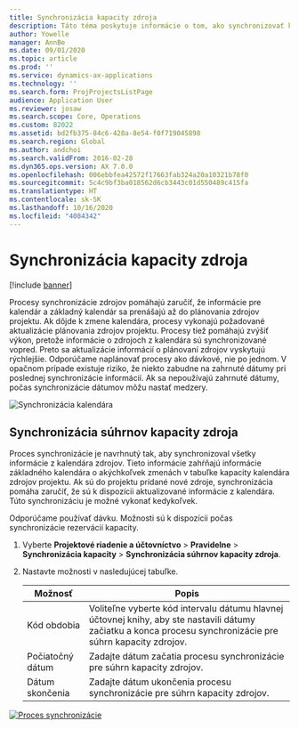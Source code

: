 ```yaml
---
title: Synchronizácia kapacity zdroja
description: Táto téma poskytuje informácie o tom, ako synchronizovať kapacitu zdroja v rámci kalendárov a projektov.
author: Yowelle
manager: AnnBe
ms.date: 09/01/2020
ms.topic: article
ms.prod: ''
ms.service: dynamics-ax-applications
ms.technology: ''
ms.search.form: ProjProjectsListPage
audience: Application User
ms.reviewer: josaw
ms.search.scope: Core, Operations
ms.custom: 82022
ms.assetid: bd2fb375-84c6-428a-8e54-f0f719045898
ms.search.region: Global
ms.author: andchoi
ms.search.validFrom: 2016-02-28
ms.dyn365.ops.version: AX 7.0.0
ms.openlocfilehash: 006ebbfea42572f17663fab324a20a10321b78f0
ms.sourcegitcommit: 5c4c9bf3ba018562d6cb3443c01d550489c415fa
ms.translationtype: HT
ms.contentlocale: sk-SK
ms.lasthandoff: 10/16/2020
ms.locfileid: "4084342"
---
```

# <a name="synchronize-resource-capacity"></a>Synchronizácia kapacity zdroja

[!include [banner](../includes/banner.md)]

Procesy synchronizácie zdrojov pomáhajú zaručiť, že informácie pre kalendár a základný kalendár sa prenášajú až do plánovania zdrojov projektu. Ak dôjde k zmene kalendára, procesy vykonajú požadované aktualizácie plánovania zdrojov projektu. Procesy tiež pomáhajú zvýšiť výkon, pretože informácie o zdrojoch z kalendára sú synchronizované vopred. Preto sa aktualizácie informácií o plánovaní zdrojov vyskytujú rýchlejšie. Odporúčame naplánovať procesy ako dávkové, nie po jednom. V opačnom prípade existuje riziko, že niekto zabudne na zahrnuté dátumy pri poslednej synchronizácie informácií. Ak sa nepoužívajú zahrnuté dátumy, počas synchronizácie dátumov môžu nastať medzery.

![Synchronizácia kalendára](./media/projectresourcing04-1024x471.jpg)

## <a name="synchronize-resource-capacity-roll-ups"></a>Synchronizácia súhrnov kapacity zdroja

Proces synchronizácie je navrhnutý tak, aby synchronizoval všetky informácie z kalendára zdrojov. Tieto informácie zahŕňajú informácie základného kalendára o akýchkoľvek zmenách v tabuľke kapacity kalendára zdrojov projektu. Ak sú do projektu pridané nové zdroje, synchronizácia pomáha zaručiť, že sú k dispozícii aktualizované informácie z kalendára. Túto synchronizáciu je možné vykonať kedykoľvek.

Odporúčame používať dávku. Možnosti sú k dispozícii počas synchronizácie rezervácií kapacity.

1. Vyberte **Projektové riadenie a účtovníctvo** &gt; **Pravidelne** &gt; **Synchronizácia kapacity** &gt; **Synchronizácia súhrnov kapacity zdroja**.
2. Nastavte možnosti v nasledujúcej tabuľke.

    | Možnosť      | Popis |
    |-------------|-------------|
    | Kód obdobia | Voliteľne vyberte kód intervalu dátumu hlavnej účtovnej knihy, aby ste nastavili dátumy začiatku a konca procesu synchronizácie pre súhrn kapacity zdrojov. |
    | Počiatočný dátum  | Zadajte dátum začatia procesu synchronizácie pre súhrn kapacity zdrojov. |
    | Dátum skončenia    | Zadajte dátum ukončenia procesu synchronizácie pre súhrn kapacity zdrojov. |

[![Proces synchronizácie](./media/projectresourcing09.jpg)](./media/projectresourcing09.jpg)
